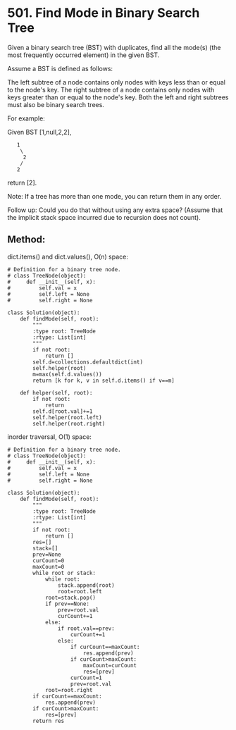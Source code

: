 # 501. Find Mode in Binary Search Tree

Given a binary search tree (BST) with duplicates, find all the mode(s) (the most frequently occurred element) in the given BST.

Assume a BST is defined as follows:

The left subtree of a node contains only nodes with keys less than or equal to the node's key.
The right subtree of a node contains only nodes with keys greater than or equal to the node's key.
Both the left and right subtrees must also be binary search trees.

For example:

Given BST [1,null,2,2],

       1
        \
         2
        /
       2
       
return [2].

Note: If a tree has more than one mode, you can return them in any order.

Follow up: Could you do that without using any extra space? (Assume that the implicit stack space incurred due to recursion does not count).

## Method:

dict.items() and dict.values(), O(n) space:

    # Definition for a binary tree node.
    # class TreeNode(object):
    #     def __init__(self, x):
    #         self.val = x
    #         self.left = None
    #         self.right = None
    
    class Solution(object):
        def findMode(self, root):
            """
            :type root: TreeNode
            :rtype: List[int]
            """
            if not root:
                return []
            self.d=collections.defaultdict(int)
            self.helper(root)
            m=max(self.d.values())
            return [k for k, v in self.d.items() if v==m]
            
        def helper(self, root):
            if not root:
                return
            self.d[root.val]+=1
            self.helper(root.left)
            self.helper(root.right)
            
inorder traversal, O(1) space:

    # Definition for a binary tree node.
    # class TreeNode(object):
    #     def __init__(self, x):
    #         self.val = x
    #         self.left = None
    #         self.right = None
    
    class Solution(object):
        def findMode(self, root):
            """
            :type root: TreeNode
            :rtype: List[int]
            """
            if not root:
                return []
            res=[]
            stack=[]
            prev=None
            curCount=0
            maxCount=0
            while root or stack:
                while root:
                    stack.append(root)
                    root=root.left
                root=stack.pop()
                if prev==None:
                    prev=root.val
                    curCount+=1
                else:
                    if root.val==prev:
                        curCount+=1
                    else:
                        if curCount==maxCount:
                            res.append(prev)
                        if curCount>maxCount:
                            maxCount=curCount
                            res=[prev]
                        curCount=1
                        prev=root.val
                root=root.right
            if curCount==maxCount:
                res.append(prev)
            if curCount>maxCount:
                res=[prev]
            return res